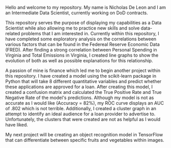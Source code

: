 Hello and welcome to my repository. My name is Nicholas De Leon and I am an Intermediate Data Scientist, currently working on DoD contracts. 

This repository serves the purpose of displaying my capabilities as a Data Scientist while also allowing me to practice new skills and solve data-related problems that I am interested in. 
Currently within this repository, I have completed some exploratory analysis on the correlations between various factors that can be found in the Federeal Reserve Economic Data (FRED).
After finding a strong correlation between Personal Spending in Virginia and Total Emissions in Virginia, I created line graphs to show the evolution of both as well as possible explanations for this relationship.

A passion of mine is finance which led me to begin another project within this repository. I have created a model using the scikit-learn package in Python that will take 8 different quantitative variables and predict whether these applications are approved for a loan.
After creating this model, I created a confusion matrix and calculated the True Positive Rate and True Negative Rate of the model's predictions. Although my model is not as accurate as I would like (Accuracy = 82%), my ROC curve displays an AUC of .802 which is not terrible. Additionally, I created a cluster graph in an attempt to identify an ideal audience for a loan provider to advertise to. Unfortunately, the clusters that were created are not as helpful as I would have liked.

My next project will be creating an object recognition model in TensorFlow that can differentiate between specific fruits and vegetables within images. 

